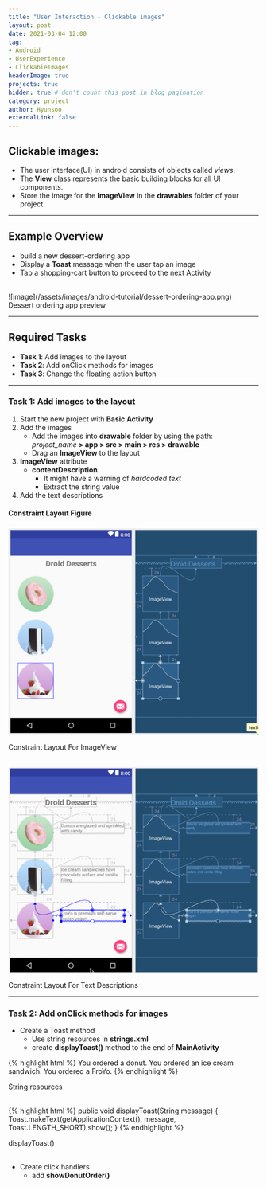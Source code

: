 ```yaml
---
title: "User Interaction - Clickable images"
layout: post
date: 2021-03-04 12:00
tag: 
- Android 
- UserExperience
- ClickableImages
headerImage: true
projects: true
hidden: true # don't count this post in blog pagination
category: project
author: Hyunsoo
externalLink: false
---
```


## Clickable images:

- The user interface(UI) in android consists of objects called *views*.
- The **View** class represents the basic building blocks for all UI components.
- Store the image for the **ImageView** in the **drawables** folder of your project.

---


## Example Overview
- build a new dessert-ordering app
- Display a **Toast** message when the user tap an image
- Tap a shopping-cart button to proceed to the next Activity

<br>   
![image](/assets/images/android-tutorial/dessert-ordering-app.png)
<figcaption class="caption">Dessert ordering app preview </figcaption>


---


## Required Tasks

* **Task 1**: Add images to the layout
* **Task 2**: Add onClick methods for images
* **Task 3**: Change the floating action button 

--- 

### Task 1: Add images to the layout

1. Start the new project with **Basic Activity**
2. Add the images
    - Add the images into **drawable** folder by using the path: *project_name* **> app > src > main > res > drawable**
    - Drag an **ImageView** to the layout
3. **ImageView** attribute
    - **contentDescription**
        - It might have a warning of *hardcoded text*
        - Extract the string value
4. Add the text descriptions

#### Constraint Layout Figure
![image](/assets/images/android-tutorial/constraint-layout-1.png)
<figcaption class="caption">Constraint Layout For ImageView </figcaption>
<br>

![image](/assets/images/android-tutorial/constraint-layout-2.png)
<figcaption class="caption">Constraint Layout For Text Descriptions </figcaption>


---

### Task 2: Add onClick methods for images

- Create a Toast method
    - Use string resources in **strings.xml**
    - create **displayToast()** method to the end of **MainActivity**

{% highlight html %}
    <string name="donut_order_message">You ordered a donut.</string>
    <string name="ice_cream_order_message">You ordered an ice cream sandwich.</string>
    <string name="froyo_order_message">You ordered a FroYo.</string>
{% endhighlight %}
<figcaption class="caption">String resources </figcaption>
<br>

{% highlight html %}
    public void displayToast(String message) {
        Toast.makeText(getApplicationContext(), message,
                            Toast.LENGTH_SHORT).show();
    } 
{% endhighlight %}
<figcaption class="caption">displayToast() </figcaption>
<br>

- Create click handlers
    - add **showDonutOrder()** 
